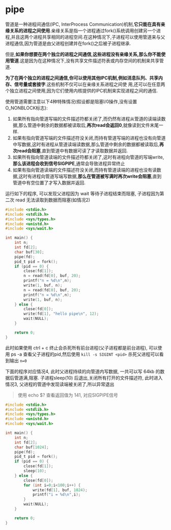 
# pipe

管道是一种进程间通信(IPC, InterProcess Communication)机制,**它只能在具有亲缘关系的进程之间使用**.亲缘关系是指一个进程通过fork()系统调用创建另一个进程,并且这两个进程共享相同的进程空间.在这种情况下,子进程可以使用管道来与父进程通信,因为管道是由父进程创建并在fork()之后被子进程继承.

但是,**如果你想要在两个独立的进程之间通信,这些进程没有亲缘关系,那么你不能使用管道**.这是因为在这种情况下,没有共享文件描述符表或内存空间的机制来共享管道.

**为了在两个独立的进程之间通信,你可以使用其他IPC机制,例如消息队列、共享内存、信号量或套接字**.这些机制不仅可以在亲缘关系进程之间使
用,还可以在任意两个独立进程之间使用,因为它们使用内核提供的IPC机制来实现进程之间的通信.

使用管道需要注意以下4种特殊情况(假设都是阻塞I/0操作,没有设置O_NONBLOCK标志):

1. 如果所有指向管道写端的文件描述符都关闭了,而仍然有进程从管道的读端读数据,那么管道中剩余的数据都被读取后,**再次read会返回0**,就像读到文件末尾一样.
2. 如果有指向管道写端的文件描述符没关闭,而持有管道写端的进程也没有向管道中写数据,这时有进程从管道读端读数据,那么管道中剩余的数据都被读取后,**再次read会阻塞**,直到管道中有数据可读了才读取数据并返回.
3. 如果所有指向管道读端的文件描述符都关闭了,这时有进程向管道的写端write,**那么该进程会收到信号SIGPIPE**,通常会导致进程异常终止
4. 如果有指向管道读端的文件描述符没关闭,而持有管道读端的进程也没有读数据,这时有进程向管道写端写数据,**那么在管道被写满时再次write会阻塞**,直到管道中有空位置了才写入数据并返回.

运行如下的程序, 可以发现父进程因为 wait 等待子进程结束而阻塞, 子进程因为第二次 read 无法读取到数据而阻塞(如情况2)

```c
#include <stdio.h>
#include <stdlib.h>
#include <sys/types.h>
#include <unistd.h>
#include <sys/wait.h>

int main() {
    int n;
    int fd[2];
    char buf[30];
    pipe(fd);
    pid_t pid = fork();
    if (pid == 0) {
        close(fd[1]);
        n = read(fd[0], buf, 20);
        printf("n = %d\n",n);
        write(1, buf, n);
        n = read(fd[0], buf, 20);
        printf("n = %d\n",n);
        write(1, buf, n);
    } else {
        close(fd[0]);
        write(fd[1], "hello pipe\n", 12);
        wait(NULL);
    }

    return 0;
}
```

此时如果使用 ctrl + c 终止会杀死所有前台进程(父子进程都是前台进程), 可以使用 ps -a 查看父子进程的pid,然后使用 `kill -s SIGINT <pid>` 杀死父进程可以看到输出 `n=0`

下面的程序对应情况4, 此时父进程持续的向管道内写数据, 一共可以写 64kb 的数据后管道满,阻塞. 子进程sleep(10) 后退出,关闭所有打开的文件描述符, 此时进入情况3, 父进程的管道中发现读端被关闭了,所以异常退出

> 使用 echo $? 查看返回值为 141, 对应SIGPIPE信号

```c
#include <stdio.h>
#include <stdlib.h>
#include <sys/types.h>
#include <unistd.h>
#include <sys/wait.h>

int main() {
    int n;
    int fd[2];
    char buf[1024];
    pipe(fd);
    pid_t pid = fork();
    if (pid == 0) {
        close(fd[1]);
        sleep(10);
    } else {
        close(fd[0]);
        for (int i=0;i<100;i++) {
            write(fd[1], buf, 1024);
            printf("i = %d\n",i);
        }
        wait(NULL);
    }

    return 0;
}
```